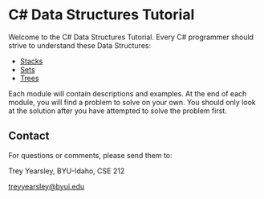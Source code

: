 # C# Data Structures Tutorial

Welcome to the C# Data Structures Tutorial.  Every C# programmer should strive to understand these Data Structures:

- [Stacks](https://github.com/treyyearsley/final-project-TreyY/blob/main/Stacks.md)
- [Sets](https://github.com/treyyearsley/final-project-TreyY/blob/main/Sets.md)
- [Trees](https://github.com/treyyearsley/final-project-TreyY/blob/main/Trees.md)

Each module will contain descriptions and examples.  At the end of each module, you will find a problem to solve on your own.  You should only look at the solution after you have attempted to solve the problem first.

## Contact

For questions or comments, please send them to:

Trey Yearsley, BYU-Idaho, CSE 212

treyyearsley@byui.edu